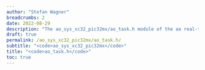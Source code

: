```yaml
---
author: "Stefan Wagner"
breadcrumbs: 2
date: 2022-08-29
description: "The ao_sys_xc32_pic32mx/ao_task.h module of the ao real-time operating system."
draft: true
permalink: /ao_sys_xc32_pic32mx/ao_task.h/ 
subtitle: "<code>ao_sys_xc32_pic32mx</code>"
title: "<code>ao_task.h</code>"
toc: true
---
```


```c
```
